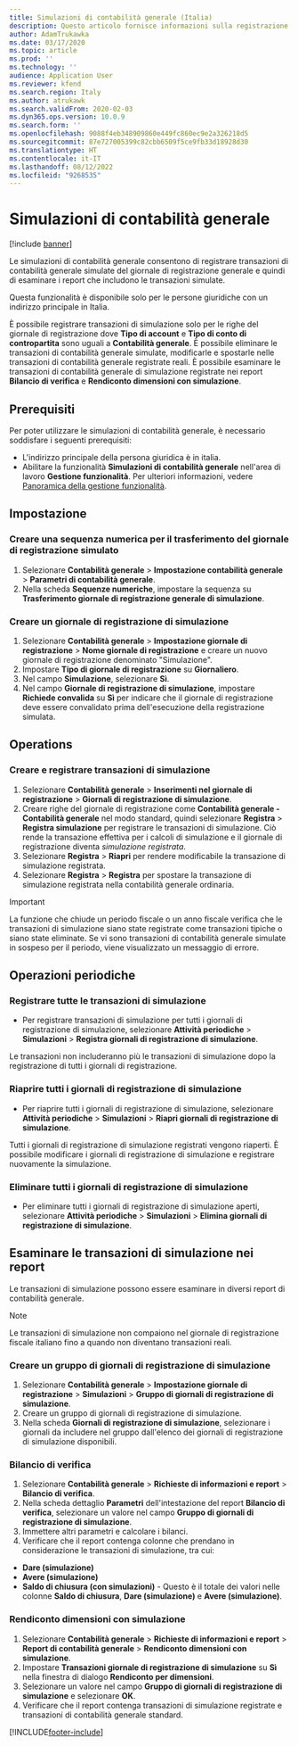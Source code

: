 ```yaml
---
title: Simulazioni di contabilità generale (Italia)
description: Questo articolo fornisce informazioni sulla registrazione delle transazioni di contabilità generale come simulazioni del giornale di registrazione generale e quindi sulla verifica dei report che includono le transazioni simulate.
author: AdamTrukawka
ms.date: 03/17/2020
ms.topic: article
ms.prod: ''
ms.technology: ''
audience: Application User
ms.reviewer: kfend
ms.search.region: Italy
ms.author: atrukawk
ms.search.validFrom: 2020-02-03
ms.dyn365.ops.version: 10.0.9
ms.search.form: ''
ms.openlocfilehash: 9088f4eb348909860e449fc860ec9e2a326218d5
ms.sourcegitcommit: 87e727005399c82cbb6509f5ce9fb33d18928d30
ms.translationtype: HT
ms.contentlocale: it-IT
ms.lasthandoff: 08/12/2022
ms.locfileid: "9268535"
---
```

# <a name="general-ledger-simulations"></a>Simulazioni di contabilità generale

[!include [banner](../includes/banner.md)]

Le simulazioni di contabilità generale consentono di registrare transazioni di contabilità generale simulate del giornale di registrazione generale e quindi di esaminare i report che includono le transazioni simulate.

Questa funzionalità è disponibile solo per le persone giuridiche con un indirizzo principale in Italia. 

È possibile registrare transazioni di simulazione solo per le righe del giornale di registrazione dove **Tipo di account** e **Tipo di conto di contropartita** sono uguali a **Contabilità generale**.
È possibile eliminare le transazioni di contabilità generale simulate, modificarle e spostarle nelle transazioni di contabilità generale registrate reali.
È possibile esaminare le transazioni di contabilità generale di simulazione registrate nei report **Bilancio di verifica** e **Rendiconto dimensioni con simulazione**.


## <a name="prerequisites"></a>Prerequisiti

Per poter utilizzare le simulazioni di contabilità generale, è necessario soddisfare i seguenti prerequisiti:

- L'indirizzo principale della persona giuridica è in italia.
- Abilitare la funzionalità **Simulazioni di contabilità generale** nell'area di lavoro **Gestione funzionalità**. Per ulteriori informazioni, vedere [Panoramica della gestione funzionalità](../../fin-ops-core/fin-ops/get-started/feature-management/feature-management-overview.md).

## <a name="setup"></a>Impostazione 

### <a name="create-a-number-sequence-for-the-simulated-general-journal-transfer"></a>Creare una sequenza numerica per il trasferimento del giornale di registrazione simulato

1.  Selezionare **Contabilità generale** > **Impostazione contabilità generale** > **Parametri di contabilità generale**.
2.  Nella scheda **Sequenze numeriche**, impostare la sequenza su **Trasferimento giornale di registrazione generale di simulazione**.

### <a name="create-a-simulation-journal"></a>Creare un giornale di registrazione di simulazione

1. Selezionare **Contabilità generale** > **Impostazione giornale di registrazione** > **Nome giornale di registrazione** e creare un nuovo giornale di registrazione denominato "Simulazione".
2. Impostare **Tipo di giornale di registrazione** su **Giornaliero**.
3. Nel campo **Simulazione**, selezionare **Sì**.
4. Nel campo **Giornale di registrazione di simulazione**, impostare **Richiede convalida** su **Sì** per indicare che il giornale di registrazione deve essere convalidato prima dell'esecuzione della registrazione simulata.


## <a name="operations"></a>Operations

### <a name="create-and-post-simulation-transaction"></a>Creare e registrare transazioni di simulazione

1. Selezionare **Contabilità generale** > **Inserimenti nel giornale di registrazione** > **Giornali di registrazione di simulazione**.
2. Creare righe del giornale di registrazione come **Contabilità generale - Contabilità generale** nel modo standard, quindi selezionare **Registra** > **Registra simulazione** per registrare le transazioni di simulazione. Ciò rende la transazione effettiva per i calcoli di simulazione e il giornale di registrazione diventa *simulazione registrata*.
3. Selezionare **Registra** > **Riapri** per rendere modificabile la transazione di simulazione registrata.
4. Selezionare **Registra** > **Registra** per spostare la transazione di simulazione registrata nella contabilità generale ordinaria.

> [!IMPORTANT]
> La funzione che chiude un periodo fiscale o un anno fiscale verifica che le transazioni di simulazione siano state registrate come transazioni tipiche o siano state eliminate. Se vi sono transazioni di contabilità generale simulate in sospeso per il periodo, viene visualizzato un messaggio di errore.


## <a name="periodic-operations"></a>Operazioni periodiche

### <a name="post-all-simulation-transactions"></a>Registrare tutte le transazioni di simulazione 

- Per registrare transazioni di simulazione per tutti i giornali di registrazione di simulazione, selezionare **Attività periodiche** > **Simulazioni** > **Registra giornali di registrazione di simulazione**.

Le transazioni non includeranno più le transazioni di simulazione dopo la registrazione di tutti i giornali di registrazione.

### <a name="reopen-all-simulation-journals"></a>Riaprire tutti i giornali di registrazione di simulazione 

- Per riaprire tutti i giornali di registrazione di simulazione, selezionare **Attività periodiche** > **Simulazioni** > **Riapri giornali di registrazione di simulazione**.

Tutti i giornali di registrazione di simulazione registrati vengono riaperti. È possibile modificare i giornali di registrazione di simulazione e registrare nuovamente la simulazione.

### <a name="delete-all-simulation-journals"></a>Eliminare tutti i giornali di registrazione di simulazione 

- Per eliminare tutti i giornali di registrazione di simulazione aperti, selezionare **Attività periodiche** > **Simulazioni** > **Elimina giornali di registrazione di simulazione**. 

## <a name="review-simulation-transactions-in-reports"></a>Esaminare le transazioni di simulazione nei report

Le transazioni di simulazione possono essere esaminare in diversi report di contabilità generale.

> [!NOTE] 
> Le transazioni di simulazione non compaiono nel giornale di registrazione fiscale italiano fino a quando non diventano transazioni reali.

### <a name="create-a-simulation-journal-name-group"></a>Creare un gruppo di giornali di registrazione di simulazione 

1. Selezionare **Contabilità generale** > **Impostazione giornale di registrazione** > **Simulazioni** > **Gruppo di giornali di registrazione di simulazione**.
2. Creare un gruppo di giornali di registrazione di simulazione. 
3. Nella scheda **Giornali di registrazione di simulazione**, selezionare i giornali da includere nel gruppo dall'elenco dei giornali di registrazione di simulazione disponibili. 

### <a name="trial-balance"></a>Bilancio di verifica

1. Selezionare **Contabilità generale** > **Richieste di informazioni e report** > **Bilancio di verifica**.
2. Nella scheda dettaglio **Parametri** dell'intestazione del report **Bilancio di verifica**, selezionare un valore nel campo **Gruppo di giornali di registrazione di simulazione**.
3. Immettere altri parametri e calcolare i bilanci.
4. Verificare che il report contenga colonne che prendano in considerazione le transazioni di simulazione, tra cui:

-   **Dare (simulazione)**
-   **Avere (simulazione)**
-   **Saldo di chiusura (con simulazioni)** - Questo è il totale dei valori nelle colonne **Saldo di chiusura**, **Dare (simulazione)** e **Avere (simulazione)**.

### <a name="dimension-statement-with-simulation"></a>Rendiconto dimensioni con simulazione

1. Selezionare **Contabilità generale** > **Richieste di informazioni e report** > **Report di contabilità generale** > **Rendiconto dimensioni con simulazione**.
2. Impostare **Transazioni giornale di registrazione di simulazione** su **Sì** nella finestra di dialogo **Rendiconto per dimensioni**.
3. Selezionare un valore nel campo **Gruppo di giornali di registrazione di simulazione** e selezionare **OK**.
4. Verificare che il report contenga transazioni di simulazione registrate e transazioni di contabilità generale standard.


[!INCLUDE[footer-include](../../includes/footer-banner.md)]
